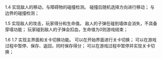 1.4 实现敌人的移动，与障碍物的碰撞检测。
碰撞后随机选择方向进行移动；
与边界的碰撞检测；

1.5 实现敌人的攻击，玩家得分和生命值。
敌人的子弹在碰到墙体会消失，不具备穿墙功能；
玩家碰到敌人的子弹会扣血，生命值为0则游戏结束；

1.6 1.7 实现主界面和关卡切换功能。
可以在开始界面进行关卡切换；
可以在游戏过程中暂停、保存、返回，同时保存得分；
可以在游戏过程中暂停并实现关卡切换；
